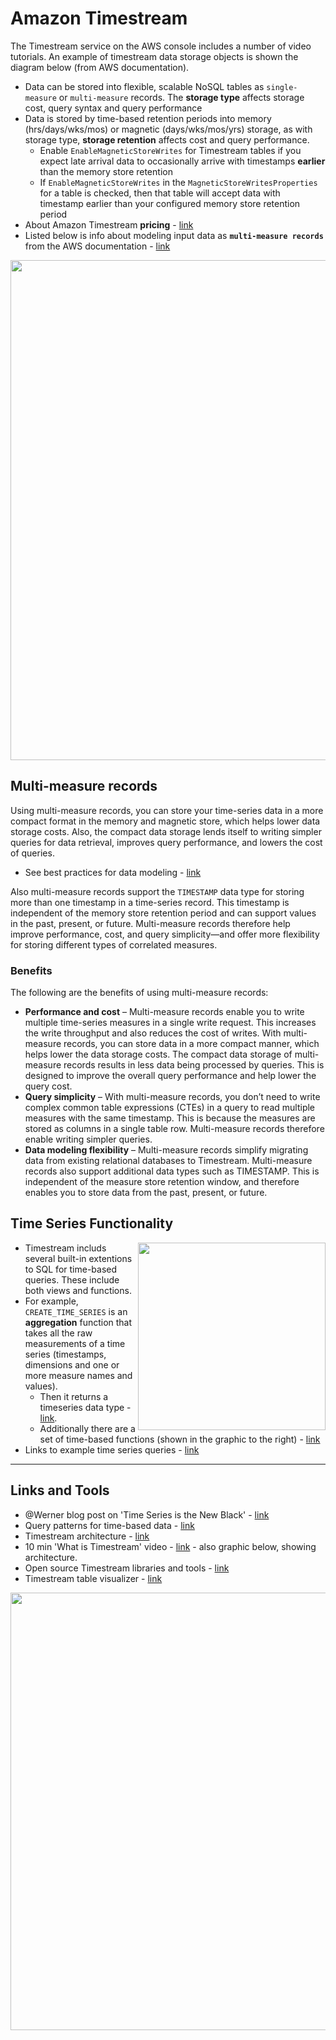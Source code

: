 # Amazon Timestream

The Timestream service on the AWS console includes a number of video tutorials. An example of timestream data storage objects is shown the diagram below (from AWS documentation). 
- Data can be stored into flexible, scalable NoSQL tables as `single-measure` or `multi-measure` records.  The **storage type** affects storage cost, query syntax and query performance
- Data is stored by time-based retention periods into memory (hrs/days/wks/mos) or magnetic (days/wks/mos/yrs) storage, as with storage type, **storage retention** affects cost and query performance.  
  - Enable `EnableMagneticStoreWrites` for Timestream tables if you expect late arrival data to occasionally arrive with timestamps **earlier** than the memory store retention
  - If `EnableMagneticStoreWrites` in the `MagneticStoreWritesProperties` for a table is checked, then that table will accept data with timestamp earlier than your configured memory store retention period
- About Amazon Timestream **pricing** - [link](https://aws.amazon.com/timestream/pricing/)
- Listed below is info about modeling input data as **`multi-measure records`** from the AWS documentation - [link](https://docs.aws.amazon.com/timestream/latest/developerguide/writes.html)

<img src="https://github.com/lynnlangit/Hello-AWS-Data-Services/blob/master/images/timestream-objects.png" width=800>

## Multi-measure records
Using multi-measure records, you can store your time-series data in a more compact format in the memory and magnetic store, which helps lower data storage costs. Also, the compact data storage lends itself to writing simpler queries for data retrieval, improves query performance, and lowers the cost of queries. 
- See best practices for data modeling - [link](https://docs.aws.amazon.com/timestream/latest/developerguide/data-modeling.html)

Also multi-measure records support the `TIMESTAMP` data type for storing more than one timestamp in a time-series record. This timestamp is independent of the memory store retention period and can support values in the past, present, or future. Multi-measure records therefore help improve performance, cost, and query simplicity—and offer more flexibility for storing different types of correlated measures.

### Benefits

The following are the benefits of using multi-measure records:

- **Performance and cost** – Multi-measure records enable you to write multiple time-series measures in a single write request. This increases the write throughput and also reduces the cost of writes. With multi-measure records, you can store data in a more compact manner, which helps lower the data storage costs. The compact data storage of multi-measure records results in less data being processed by queries. This is designed to improve the overall query performance and help lower the query cost.
- **Query simplicity** – With multi-measure records, you don’t need to write complex common table expressions (CTEs) in a query to read multiple measures with the same timestamp. This is because the measures are stored as columns in a single table row. Multi-measure records therefore enable writing simpler queries.
- **Data modeling flexibility** – Multi-measure records simplify migrating data from existing relational databases to Timestream. Multi-measure records also support additional data types such as TIMESTAMP. This is independent of the measure store retention window, and therefore enables you to store data from the past, present, or future.

## Time Series Functionality

<img src="https://github.com/lynnlangit/Hello-AWS-Data-Services/blob/master/images/functions.png" width=300 align=right>

- Timestream includs several built-in extentions to SQL for time-based queries.  These include both views and functions.
- For example, `CREATE_TIME_SERIES` is an **aggregation** function that takes all the raw measurements of a time series (timestamps, dimensions and one or more measure names and values).
  - Then it returns a timeseries data type - [link](https://docs.aws.amazon.com/timestream/latest/developerguide/timeseries-specific-constructs.views.html).
  - Additionally there are a set of time-based functions (shown in the graphic to the right) - [link](https://docs.aws.amazon.com/timestream/latest/developerguide/timeseries-specific-constructs.functions.html)
- Links to example time series queries - [link](https://docs.aws.amazon.com/timestream/latest/developerguide/sample-queries.devops-scenarios.html)

---

## Links and Tools

- @Werner blog post on 'Time Series is the New Black' - [link]( https://www.allthingsdistributed.com/2021/06/amazon-timestream-time-series-is-the-new-black.html)
- Query patterns for time-based data - [link](https://aws.amazon.com/blogs/database/effective-queries-for-common-query-patterns-in-amazon-timestream/)
- Timestream architecture - [link](https://docs.aws.amazon.com/timestream/latest/developerguide/architecture.html)
- 10 min 'What is Timestream' video - [link](https://www.youtube.com/watch?v=jXNTAyMJ3bs) - also graphic below, showing architecture.
- Open source Timestream libraries and tools - [link](https://github.com/awslabs/amazon-timestream-tools)
- Timestream table visualizer - [link](https://github.com/aws-samples/amazon-timestream-simple-visualizer)

<img src="https://github.com/lynnlangit/Hello-AWS-Data-Services/blob/master/images/timestream-arch.png" width=700>


